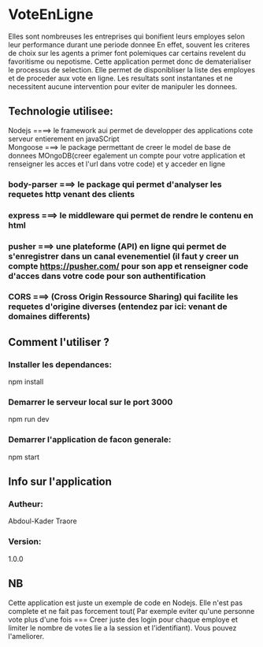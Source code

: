 # VoteEnLigne
Elles sont nombreuses les entreprises qui bonifient leurs employes selon leur performance durant une periode donnee
En effet, souvent les criteres de choix sur les agents a primer font polemiques car certains revelent du favoritisme ou nepotisme.
Cette application permet donc de dematerialiser le processus de selection. Elle permet de disponibliser la liste des employes et de proceder aux vote en ligne. Les resultats sont instantanes et ne necessitent aucune intervention pour eviter de manipuler les donnees. 
## Technologie utilisee:
 Nodejs ====> le framework aui permet de developper des applications cote serveur entierement en javaSCript                            
 Mongoose ===> le package permettant de creer le model de base de donnees MOngoDB(creer egalement un compte pour votre application et renseigner les acces et l'url dans votre code) et y acceder en ligne 
### body-parser ===> le package qui permet d'analyser les requetes http venant des clients
### express ===> le middleware qui permet de rendre le contenu en html
### pusher ===> une plateforme (API) en ligne qui permet de s'enregistrer dans un canal evenementiel (il faut y creer un compte https://pusher.com/ pour son app et renseigner code d'acces dans votre code pour son authentification
### CORS ===> (Cross Origin Ressource Sharing) qui facilite les requetes d'origine diverses (entendez par ici: venant de domaines differents)
## Comment l'utiliser ?
### Installer les dependances:
npm install 

### Demarrer le serveur local sur le port 3000
npm run dev

### Demarrer l'application  de facon generale: 
npm start 

## Info sur l'application
### Autheur: 
Abdoul-Kader Traore
### Version: 
1.0.0
## NB 
Cette application est juste un exemple de code en Nodejs. Elle n'est pas complete et ne fait pas forcement tout( Par exemple eviter qu'une personne vote plus d'une fois === Creer juste des login pour chaque employe et limiter le nombre de votes lie a la session et l'identifiant). Vous pouvez l'ameliorer.


